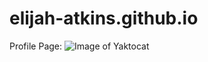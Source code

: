 # elijah-atkins.github.io
Profile Page:
![Image of Yaktocat](https://octodex.github.com/images/yaktocat.png)
